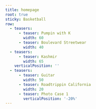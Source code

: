 ```yaml
---
title: homepage
root: true
sticky: Basketball
row:
  - teasers:
      - teaser: Pumpin with K
        width: 60
      - teaser: Boulevard Streetwear
        width: 40
  - teasers:
      - teaser: Kashmir
        width: 65
    verticalPosition: ''
  - teasers:
      - teaser: Guitar
        width: 50
      - teaser: Roadtrippin California
        width: 20
      - teaser: Photo Case 1
        verticalPosition: '-20%'
---
```


